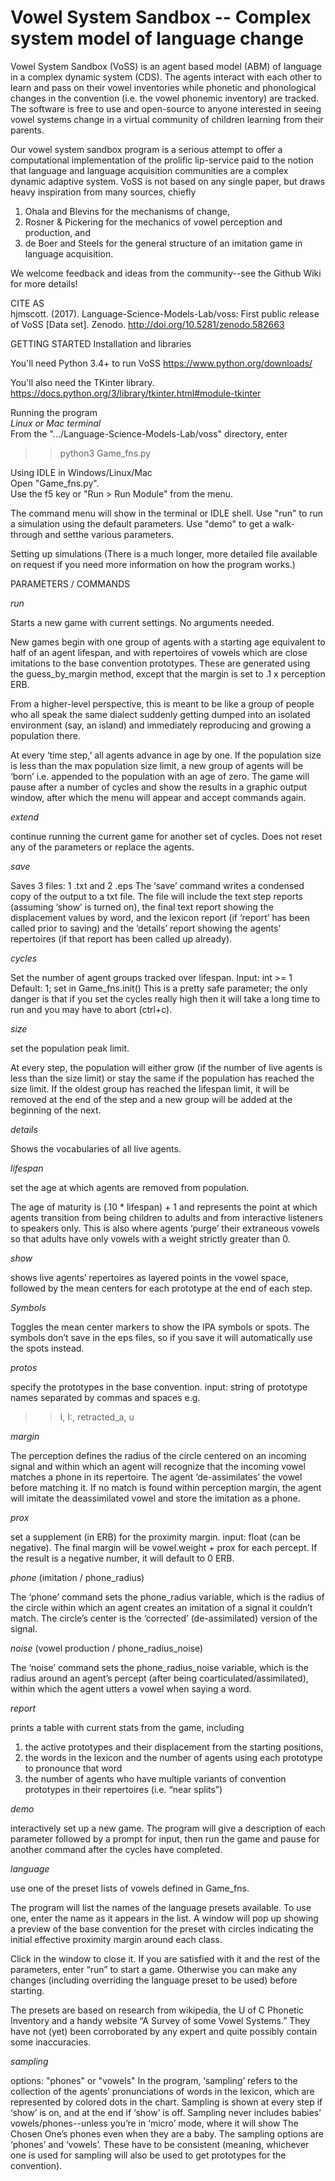 # Vowel System Sandbox -- Complex system model of language change

Vowel System Sandbox (VoSS) is an agent based model (ABM) of language in a complex dynamic system (CDS). The agents interact with each other to learn and pass on their vowel inventories while phonetic and phonological changes in the convention (i.e. the vowel phonemic inventory) are tracked. The software is free to use and open-source to anyone interested in seeing vowel systems change in a virtual community of children learning from their parents. 

Our vowel system sandbox program is a serious attempt to offer a computational implementation of the prolific lip-service paid to the notion that language and language acquisition communities are a complex dynamic adaptive system. VoSS is not based on any single paper, but draws heavy inspiration from many sources, chiefly
1. Ohala and Blevins for the mechanisms of change,
2. Rosner & Pickering for the mechanics of vowel perception and production, and
3. de Boer and Steels for the general structure of an imitation game in language acquisition. 

We welcome feedback and ideas from the community--see the Github Wiki for more details!

CITE AS  
hjmscott. (2017). Language-Science-Models-Lab/voss: First public release of VoSS [Data set]. Zenodo. http://doi.org/10.5281/zenodo.582663

GETTING STARTED
Installation and libraries

You'll need Python 3.4+ to run VoSS https://www.python.org/downloads/

You'll also need the TKinter library. https://docs.python.org/3/library/tkinter.html#module-tkinter

Running the program   
*Linux or Mac terminal*  
From the ".../Language-Science-Models-Lab/voss" directory, enter   
>>python3 Game_fns.py

Using IDLE in Windows/Linux/Mac  
Open "Game_fns.py".  
Use the f5 key or "Run > Run Module" from the menu. 

The command menu will show in the terminal or IDLE shell. 
Use "run" to run a simulation using the default parameters. 
Use "demo" to get a walk-through and setthe various parameters. 

Setting up simulations
(There is a much longer, more detailed file available on request
if you need more information on how the program works.)

PARAMETERS / COMMANDS

*run* 

Starts a new game with current settings. No arguments needed. 

New games begin with one group of agents with a starting age equivalent to half of an agent lifespan, and with repertoires of vowels which are close imitations to the base convention prototypes. These are generated using the guess_by_margin method, except that the margin is set to .1 x perception ERB. 

From a higher-level perspective, this is meant to be like a group of people who all speak the same dialect suddenly getting dumped into an isolated environment (say, an island) and immediately reproducing and growing a population there.

At every ‘time step,’ all agents advance in age by one. If the population size is less than the max population size limit, a new group of agents will be ‘born’ i.e. appended to the population with an age of zero. The game will pause after a number of cycles and show the results in a graphic output window, after which the menu will appear and accept commands again. 


*extend*

continue running the current game for another set of cycles. Does not reset any of the parameters or replace the agents. 

*save*

Saves 3 files: 1 .txt and 2 .eps
The ‘save’ command writes a condensed copy of the output to a txt file. The file will include the text step reports (assuming ‘show’ is turned on), the final text report showing the displacement values by word, and the lexicon report (if ‘report’ has been called prior to saving) and the ‘details’ report showing the agents’ repertoires (if that report has been called up already). 

*cycles* 

Set the number of agent groups tracked over lifespan. 
Input: int >= 1
Default: 1; set in Game_fns.init() 
This is a pretty safe parameter; the only danger is that if you set the cycles really high then it will take a long time to run and you may have to abort (ctrl+c). 

*size*

set the population peak limit. 

At every step, the population will either grow (if the number of live agents is less than the size limit) or stay the same if the population has reached the size limit. If the oldest group has reached the lifespan limit, it will be removed at the end of the step and a new group will be added at the beginning of the next. 

*details*

Shows the vocabularies of all live agents. 

*lifespan*

set the age at which agents are removed from population.

The age of maturity is (.10 * lifespan) + 1 and represents the point at which agents transition from being children to adults and from interactive listeners to speakers only. This is also where agents ‘purge’ their extraneous vowels so that adults have only vowels with a weight strictly greater than 0. 

*show*

shows live agents’ repertoires as layered points in the vowel space, followed by the mean centers for each prototype at the end of each step.

*Symbols*

Toggles the mean center markers to show the IPA symbols or spots. The symbols don’t save in the eps files, so if you save it will automatically use the spots instead. 

*protos*

specify the prototypes in the base convention.
input: string of prototype names separated by commas and spaces e.g. 
>>I, I:, retracted_a, u

*margin*

The perception defines the radius of the circle centered on an incoming signal and within which an agent will recognize that the incoming vowel matches a phone in its repertoire.  The agent ‘de-assimilates’ the vowel before matching it. If no match is found within perception margin, the agent will imitate the deassimilated vowel and store the imitation as a phone.

*prox*

set a supplement (in ERB) for the proximity margin. 
input: float (can be negative). The final margin will be vowel.weight + prox for each percept. If the result is a negative number, it will default to 0 ERB.

*phone* (imitation / phone_radius)

The ‘phone’ command sets the phone_radius variable, which is the radius of the circle within which an agent creates an imitation of a signal it couldn’t match. The circle’s center is the ‘corrected’ (de-assimilated) version of the signal. 

*noise* (vowel production / phone_radius_noise)

The ‘noise’ command sets the phone_radius_noise variable, which is the radius around an agent’s percept (after being coarticulated/assimilated), within which the  agent utters a vowel when saying a word.

*report*

prints a table with current stats from the game, including 
1. the active prototypes and their displacement from the starting positions, 
2. the words in the lexicon and the number of agents using each prototype to pronounce that word
3. the number of agents who have multiple variants of convention prototypes in their repertoires (i.e. “near splits”) 

*demo*

interactively set up a new game. 
The program will give a description of each parameter followed by a prompt for input, then run the game and pause for another command after the cycles have completed. 

*language*

use one of the preset lists of vowels defined in Game_fns. 

The program will list the names of the language presets available. To use one, enter the name as it appears in the list. A window will pop up showing a preview of the base convention for the preset with circles indicating the initial effective proximity margin around each class. 

Click in the window to close it. If you are satisfied with it and the rest of the parameters, enter “run” to start a game. Otherwise you can make any changes (including overriding the language preset to be used) before starting. 

The presets are based on research from wikipedia, the U of C Phonetic Inventory and a handy website “A Survey of some Vowel Systems.” They have not (yet) been corroborated by any expert and quite possibly contain some inaccuracies. 

*sampling*

options: "phones" or "vowels"
In the program, ‘sampling’ refers to the collection of the agents’ pronunciations of words in the lexicon, which are represented by colored dots in the chart. Sampling is shown at every step if ‘show’ is on, and at the end if ‘show’ is off. Sampling never includes babies’ vowels/phones--unless you’re in ‘micro’ mode, where it will show The Chosen One’s phones even when they are a baby. The sampling options are ‘phones’ and ‘vowels’. These have to be consistent (meaning, whichever one is used for sampling will also be used to get prototypes for the convention).
